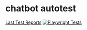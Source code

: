# chatbot autotest
[Last Test Reports](https://solidus-by.github.io/Auto_ChatBot) [![Playwright Tests](https://github.com/solidus-by/Auto_ChatBot/actions/workflows/playwright.yml/badge.svg?branch=master)](https://github.com/solidus-by/Auto_ChatBot/actions/workflows/playwright.yml)
